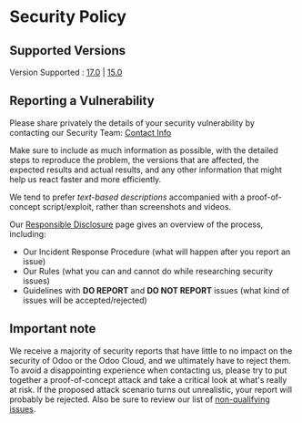 # Security Policy

[](https://github.com/sethuaung/Felixent_odoo_addons.github.io/security)

## Supported Versions

[](https://github.com/odoo/odoo/tree/17.0?tab=security-ov-file#supported-versions)

Version Supported : [17.0](https://github.com/odoo/odoo/tree/17.0) | [15.0](https://github.com/odoo/odoo/tree/15.0)

## Reporting a Vulnerability

[](https://github.com/odoo/odoo/tree/17.0?tab=security-ov-file#reporting-a-vulnerability)

Please share privately the details of your security vulnerability by contacting our Security Team:  [Contact Info](https://www.odoo.com/security-report)

Make sure to include as much information as possible, with the detailed steps to reproduce the problem, the versions that are affected, the expected results and actual results, and any other information that might help us react faster and more efficiently.

We tend to prefer  _text-based descriptions_  accompanied with a proof-of-concept script/exploit, rather than screenshots and videos.

Our  [Responsible Disclosure](https://www.odoo.com/security-report)  page gives an overview of the process, including:

-   Our Incident Response Procedure (what will happen after you report an issue)
-   Our Rules (what you can and cannot do while researching security issues)
-   Guidelines with  **DO REPORT**  and  **DO NOT REPORT**  issues (what kind of issues will be accepted/rejected)

## Important note

[](https://github.com/odoo/odoo/tree/17.0?tab=security-ov-file#important-note)

We receive a majority of security reports that have little to no impact on the security of Odoo or the Odoo Cloud, and we ultimately have to reject them. To avoid a disappointing experience when contacting us, please try to put together a proof-of-concept attack and take a critical look at what's really at risk. If the proposed attack scenario turns out unrealistic, your report will probably be rejected. Also be sure to review our list of  [non-qualifying issues](https://www.odoo.com/security-report#what).
